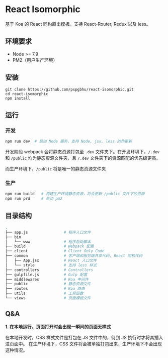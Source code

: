 # React Isomorphic

基于 Koa 的 React 同构直出模板。支持 React-Router, Redux 以及 less。

## 环境要求

- Node >= 7.9
- PM2（用户生产环境）

## 安装

```
git clone https://github.com/pspgbhu/react-isomorphic.git
cd react-isomorphic
npm install
```

## 运行

### 开发

```bash
npm run dev  # 启动 Node 服务，支持 Node, jsx, less 的热更新
```

开发阶段 webpack 会将静态资源打包至 `.dev` 文件夹下。在开发环境下，`/.dev` 和 `/public` 均为静态资源文件夹，且 `/.dev` 文件夹下的资源匹配的优先级更高。

而生产环境下，`/public` 将是唯一的静态资源文件夹

### 生产

```bash
npm run build   # 构建生产环境静态资源，将会更新 /public 文件下的资源
npm run prd     # 启动 pm2
```


## 目录结构

```bash
.
├── app.js                # 程序入口文件
├── bin
│   └── www               # 程序启动脚本
├── build                 # Webpack 配置
├── client                # Client Only Code
├── common                # 客户端和服务端共享代码, React 同构代码
│   ├── App.jsx           # React 入口文件
│   └── style             # 支持 less 样式
├── controllers           # Controllers
├── gulpfile.js           # Gulp 配置
├── middlewares           # Koa 中间件
├── public                # 静态资源文件
├── routes                # Koa 路由
├── utils                 # 工具函数
└── views                 # 页面模板文件
```

## Q&A

**1. 在本地运行，页面打开时会出现一瞬间的页面无样式**

在本地开发时，CSS 样式文件是打包在 JS 文件中的，待到 JS 执行时才将其插入进页面中。 在生产环境下，CSS 文件将会被单独打包出来，生产环境下不会出现这种情况。
